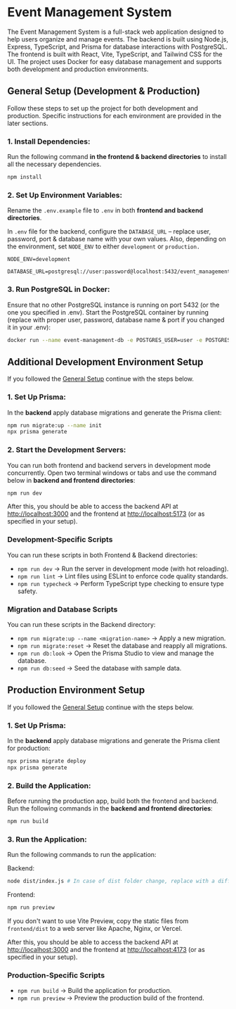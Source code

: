 # Event Management System

The Event Management System is a full-stack web application designed to help users organize and manage events. The backend is built using Node.js, Express, TypeScript, and Prisma for database interactions with PostgreSQL. The frontend is built with React, Vite, TypeScript, and Tailwind CSS for the UI. The project uses Docker for easy database management and supports both development and production environments.

## General Setup (Development & Production)
Follow these steps to set up the project for both development and production. Specific instructions for each environment are provided in the later sections.

### 1. Install Dependencies:
Run the following command __in the frontend & backend directories__ to install all the necessary dependencies.

```bash
npm install
```


### 2. Set Up Environment Variables:
Rename the `.env.example` file to `.env` in both __frontend and backend directories__.

In `.env` file for the backend, configure the `DATABASE_URL` – replace user, password, port & database name with your own values. Also, depending on the environment, set `NODE_ENV` to either `development` or `production.`
```env
NODE_ENV=development

DATABASE_URL=postgresql://user:password@localhost:5432/event_management_system
```

### 3. Run PostgreSQL in Docker:
Ensure that no other PostgreSQL instance is running on port 5432 (or the one you specified in .env). Start the PostgreSQL container by running (replace with proper user, password, database name & port if you changed it in your .env):

```bash
docker run --name event-management-db -e POSTGRES_USER=user -e POSTGRES_PASSWORD=password -e POSTGRES_DB=event_management_system -p 5432:5432 -d postgres
```

## Additional Development Environment Setup
If you followed the [General Setup](#general-setup-development--production) continue with the steps below.

### 1. Set Up Prisma:
In the __backend__ apply database migrations and generate the Prisma client:

```bash
npm run migrate:up --name init
npx prisma generate
```

### 2. Start the Development Servers:
You can run both frontend and backend servers in development mode concurrently. Open two terminal windows or tabs and use the command below in __backend and frontend directories__:

```bash
npm run dev
```

After this, you should be able to access the backend API at [http://localhost:3000](http://localhost:3000) and the frontend at [http://localhost:5173](http://localhost:5173) (or as specified in your setup).

### Development-Specific Scripts
You can run these scripts in both Frontend & Backend directories:
* `npm run dev` -> Run the server in development mode (with hot reloading).
* `npm run lint` -> Lint files using ESLint to enforce code quality standards.
* `npm run typecheck` -> Perform TypeScript type checking to ensure type safety.

### Migration and Database Scripts
You can run these scripts in the Backend directory:
* `npm run migrate:up --name <migration-name>` -> Apply a new migration.
* `npm run migrate:reset` -> Reset the database and reapply all migrations.
* `npm run db:look` -> Open the Prisma Studio to view and manage the database.
* `npm run db:seed` -> Seed the database with sample data.

## Production Environment Setup
If you followed the [General Setup](#general-setup-development--production) continue with the steps below.

### 1. Set Up Prisma:
In the __backend__ apply database migrations and generate the Prisma client for production:

```bash
npx prisma migrate deploy
npx prisma generate
```

### 2. Build the Application:
Before running the production app, build both the frontend and backend. Run the following commands in the __backend and frontend directories__:

```bash
npm run build
```

### 3. Run the Application:
Run the following commands to run the application:

Backend:
```bash
node dist/index.js # In case of dist folder change, replace with a different folder name
```

Frontend:
```bash
npm run preview
```
If you don't want to use Vite Preview, copy the static files from `frontend/dist` to a web server like Apache, Nginx, or Vercel.

After this, you should be able to access the backend API at [http://localhost:3000](http://localhost:3000) and the frontend at [http://localhost:4173](http://localhost:4173) (or as specified in your setup).


### Production-Specific Scripts
* `npm run build` -> Build the application for production.
* `npm run preview` -> Preview the production build of the frontend.